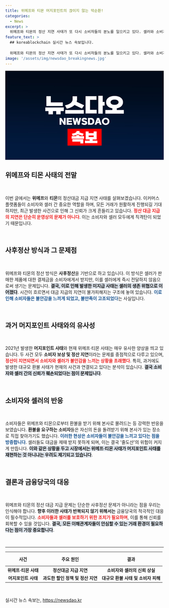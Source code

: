 ```yaml
---
title: 위메프와 티몬 머지포인트의 끊이지 않는 악순환!
categories:
  - News
excerpt: >
  위메프와 티몬의 정산 지연 사태가 또 다시 소비자들의 분노를 일으키고 있다. 셀러와 소비자 간의 대금 미지급이 반복되는 가운데, 두 사건은 2021년 머지포인트 사태와 유사한 양상을 보이며 불안감이 확산되고 있다. 과연 이 사태는 어떻게 해결될까?
feature_text: >
  ## koreablockchain 실시간 뉴스 속보입니다.

  위메프와 티몬의 정산 지연 사태가 또 다시 소비자들의 분노를 일으키고 있다. 셀러와 소비자 간의 대금 미지급이 반복되는 가운데, 두 사건은 2021년 머지포인트 사태와 유사한 양상을 보이며 불안감이 확산되고 있다. 과연 이 사태는 어떻게 해결될까?
image: '/assets/img/newsdao_breakingnews.jpg'
---
```


<p><img src="/assets/img/newsdao_breakingnews.jpg" alt="koreablockchain 속보" /></p>

<h2 data-ke-size="size26">위메프와 티몬 사태의 전말</h2>

<p data-ke-size="size16">&nbsp;</p>

<p>이번 글에서는 <b>위메프</b>와 <b>티몬</b>의 정산대금 지급 지연 사태를 살펴보겠습니다. 이커머스 플랫폼들이 소비자와 셀러 간 중요한 역할을 하며, 모든 거래가 원활하게 진행되길 기대하지만, 최근 발생한 사건으로 인해 그 신뢰가 크게 흔들리고 있습니다. <b><span style="color: #ee2323;">정산 대금 지급의 지연은 단순히 운영상의 문제가 아니다</span></b>. 이는 소비자와 셀러 모두에게 직격탄이 되었기 때문입니다.</p>

<p data-ke-size="size16">&nbsp;</p>

<h2 data-ke-size="size26">사후정산 방식과 그 문제점</h2>

<p data-ke-size="size16">&nbsp;</p>

<p>위메프와 티몬의 정산 방식은 <b>사후정산</b>을 기반으로 하고 있습니다. 이 방식은 셀러가 판매한 제품에 대한 결제금을 소비자에게서 받지만, 이를 셀러에게 즉시 전달하지 않음으로써 생기는 문제입니다. <b><span style="background-color: #21538527;">결국, 이로 인해 발생한 미지급 사태는 셀러의 생존 위협으로 이어졌다</span></b>. 시간이 흐르면서 대금 지급의 지연이 불가피해지는 구조에 놓여 있습니다. <b><span style="color: #1a5490;">이로 인해 소비자들은 불안감을 느끼게 되었고, 불만족이 고조되었다</span></b>는 사실입니다.</p>

<p data-ke-size="size16">&nbsp;</p>

<h2 data-ke-size="size26">과거 머지포인트 사태와의 유사성</h2>

<p data-ke-size="size16">&nbsp;</p>

<p>2021년 발생한 <b>머지포인트 사태</b>와 현재 위메프·티몬 사태는 매우 유사한 양상을 띄고 있습니다. 두 사건 모두 <b>소비자 보상 및 정산 지연</b>이라는 문제를 중점적으로 다루고 있으며, <b><span style="color: #ee2323;">정산이 지연되면서 소비자와 셀러가 불안감을 느끼는 상황을 초래했다</span></b>. 특히, 과거에도 발생한 대규모 환불 사태가 현재의 사건과 연결되고 있다는 분석이 있습니다. <b><span style="background-color: #21538527;">결국 소비자와 셀러 간의 신뢰가 훼손되었다는 점이 문제입니다</span></b>.</p>

<p data-ke-size="size16">&nbsp;</p>

<h2 data-ke-size="size26">소비자와 셀러의 반응</h2>

<p data-ke-size="size16">&nbsp;</p>

<p>소비자들은 위메프와 티몬으로부터 환불을 받기 위해 본사로 몰려드는 등 강력한 반응을 보였습니다. <b>환불을 요구하는 소비자</b>들은 자신의 돈을 돌려받기 위해 본사가 있는 장소로 직접 찾아가기도 했습니다. <b><span style="color: #1a5490;">이러한 현상은 소비자들이 불안감을 느끼고 있다는 점을 방증합니다</span></b>. 셀러들도 대금을 제때 받지 못하게 되며, 이는 결국 '줄도산'의 위험이 커지게 만듭니다. <b><span style="background-color: #21538527;">이와 같은 상황을 두고 시장에서는 위메프·티몬 사태가 머지포인트 사태를 재현하는 것 아니냐는 우려도 제기되고 있습니다</span></b>.</p>

<p data-ke-size="size16">&nbsp;</p>

<h2 data-ke-size="size26">결론과 금융당국의 대응</h2>

<p data-ke-size="size16">&nbsp;</p>

<p>위메프와 티몬의 정산 대금 지급 문제는 단순한 사후정산 문제가 아니라는 점을 우리는 인식해야 합니다. <b>향후 이러한 사태가 반복되지 않기 위해서는</b> 금융당국의 적극적인 대응이 필수적입니다. <b><span style="color: #ee2323;">소비자들과 셀러를 보호하기 위한 조치가 필요하며</span></b>, 이를 통해 신뢰를 회복할 수 있을 것입니다. <b><span style="background-color: #21538527;">결국, 모든 이해관계자들이 안심할 수 있는 거래 환경이 필요하다는 점이 가장 중요합니다</span></b>.</p>

<p data-ke-size="size16">&nbsp;</p>

<hr>

<table style="width: 100%;">
    <thead>
        <tr>
            <th style="text-align: center; height: 37px;">사건</th>
            <th style="text-align: center; height: 37px;">주요 원인</th>
            <th style="text-align: center; height: 37px;">결과</th>
        </tr>
    </thead>
    <tbody>
        <tr>
            <td style="text-align: center; height: 17px;"><b>위메프·티몬 사태</b></td>
            <td style="text-align: center; height: 17px;"><b>정산대금 지급 지연</b></td>
            <td style="text-align: center; height: 17px;"><b>소비자와 셀러의 신뢰 상실</b></td>
        </tr>
        <tr>
            <td style="text-align: center; height: 17px;"><b>머지포인트 사태</b></td>
            <td style="text-align: center; height: 17px;"><b>과도한 할인 정책 및 정산 지연</b></td>
            <td style="text-align: center; height: 17px;"><b>대규모 환불 사태 및 소비자 피해</b></td>
        </tr>
    </tbody>
</table>

<p data-ke-size="size16">&nbsp;</p>
실시간 뉴스 속보는, <a href="https://newsdao.kr" rel="dofollow">https://newsdao.kr</a>


